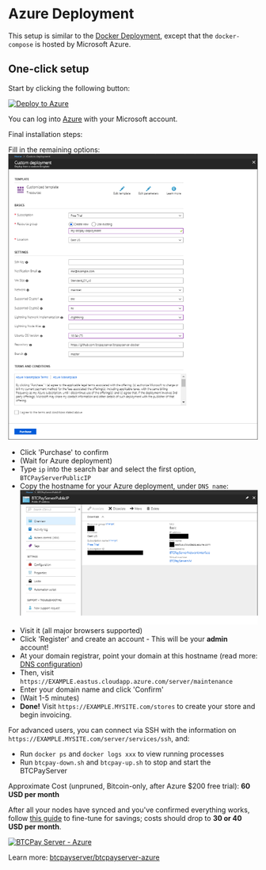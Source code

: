 # Azure Deployment

This setup is similar to the [Docker Deployment](https://github.com/btcpayserver/btcpayserver-docker/blob/master/README.md), except that the `docker-compose` is hosted by Microsoft Azure.

## One-click setup

Start by clicking the following button:

[![Deploy to Azure](https://azuredeploy.net/deploybutton.svg)](https://portal.azure.com/#create/Microsoft.Template/uri/https%3A%2F%2Fraw.githubusercontent.com%2Fbtcpayserver%2Fbtcpayserver-azure%2Fmaster%2Fazuredeploy.json)

You can log into [Azure](https://azure.microsoft.com/en-us/account/) with your Microsoft account.

Final installation steps:

Fill in the remaining options: ![Azure Resource Config](./img/AzureResourceConfig.png)
* Click 'Purchase' to confirm
* (Wait for Azure deployment)
* Type `ip` into the search bar and select the first option, `BTCPayServerPublicIP`
* Copy the hostname for your Azure deployment, under `DNS name`: ![Azure BTCPayServerPublicIP](./img/AzureBTCPayServerPublicIP.png)
* Visit it (all major browsers supported)
* Click 'Register' and create an account - This will be your **admin** account!
* At your domain registrar, point your domain at this hostname (read more: [DNS configuration](ChangeDomain.md#setting-up-your-dns-record))
* Then, visit `https://EXAMPLE.eastus.cloudapp.azure.com/server/maintenance`
* Enter your domain name and click 'Confirm'
* (Wait 1-5 minutes)
* **Done!** Visit `https://EXAMPLE.MYSITE.com/stores` to create your store and begin invoicing.

For advanced users, you can connect via SSH with the information on `https://EXAMPLE.MYSITE.com/server/services/ssh`, and:

* Run `docker ps` and `docker logs xxx` to view running processes
* Run `btcpay-down.sh` and `btcpay-up.sh` to stop and start the BTCPayServer

Approximate Cost (unpruned, Bitcoin-only, after Azure $200 free trial): **60 USD per month**

After all your nodes have synced and you've confirmed everything works, follow [this guide](AzurePennyPinching.md) to fine-tune for savings; costs should drop to **30 or 40 USD per month**.

[![BTCPay Server - Azure](https://img.youtube.com/vi/xh3Eac66qc4/mqdefault.jpg)](http://www.youtube.com/watch?v=xh3Eac66qc4 "BTCPay Server - Azure 1-Click")

Learn more: [btcpayserver/btcpayserver-azure](https://github.com/btcpayserver/btcpayserver-azure)
